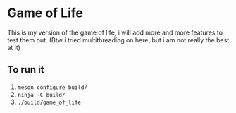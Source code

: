 # Game of Life
This is my version of the game of life,
i will add more and more features to test them out.
(Btw i tried multithreading on here, but i am not really the best at it)

## To run it
1. `meson configure build/`
2. `ninja -C build/`
3. `./build/game_of_life`